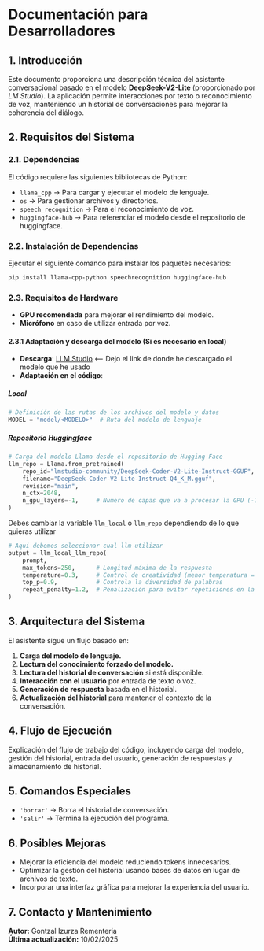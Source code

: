 # Documentación para Desarrolladores

## 1. Introducción
Este documento proporciona una descripción técnica del asistente conversacional basado en el modelo **DeepSeek-V2-Lite** (proporcionado por *LM Studio*). La aplicación permite interacciones por texto o reconocimiento de voz, manteniendo un historial de conversaciones para mejorar la coherencia del diálogo.

## 2. Requisitos del Sistema

### 2.1. Dependencias
El código requiere las siguientes bibliotecas de Python:

- `llama_cpp` → Para cargar y ejecutar el modelo de lenguaje.  
- `os` → Para gestionar archivos y directorios.  
- `speech_recognition` → Para el reconocimiento de voz.
- `huggingface-hub` → Para referenciar el modelo desde el repositorio de huggingface.

### 2.2. Instalación de Dependencias
Ejecutar el siguiente comando para instalar los paquetes necesarios:
```bash
pip install llama-cpp-python speechrecognition huggingface-hub
```
### 2.3. Requisitos de Hardware
- **GPU recomendada** para mejorar el rendimiento del modelo.  
- **Micrófono** en caso de utilizar entrada por voz.

#### 2.3.1 Adaptación y descarga del modelo (Si es necesario en local)
- **Descarga**: [LLM Studio](https://lmstudio.ai/model/deepseek-coder-v2-lite-instruct) <-- Dejo el link de donde he descargado el modelo que he usado
- **Adaptación en el código**:

##### Local
```python
# Definición de las rutas de los archivos del modelo y datos
MODEL = "model/<MODELO>"  # Ruta del modelo de lenguaje
```
##### Repositorio Huggingface
```python
# Carga del modelo Llama desde el repositorio de Hugging Face
llm_repo = Llama.from_pretrained(
	repo_id="lmstudio-community/DeepSeek-Coder-V2-Lite-Instruct-GGUF",
	filename="DeepSeek-Coder-V2-Lite-Instruct-Q4_K_M.gguf",
    revision="main",
    n_ctx=2048,
    n_gpu_layers=-1,     # Numero de capas que va a procesar la GPU (-1 equivale a todas)
)
```

Debes cambiar la variable `llm_local` o `llm_repo` dependiendo de lo que quieras utilizar
```python
# Aqui debemos seleccionar cual llm utilizar
output = llm_local_llm_repo(
    prompt,
    max_tokens=250,      # Longitud máxima de la respuesta
    temperature=0.3,     # Control de creatividad (menor temperatura = más precisión)
    top_p=0.9,           # Controla la diversidad de palabras
    repeat_penalty=1.2,  # Penalización para evitar repeticiones en la respuesta
)
```

## 3. Arquitectura del Sistema
El asistente sigue un flujo basado en:

1. **Carga del modelo de lenguaje.**  
2. **Lectura del conocimiento forzado del modelo.**  
3. **Lectura del historial de conversación** si está disponible.  
4. **Interacción con el usuario** por entrada de texto o voz.  
5. **Generación de respuesta** basada en el historial.  
6. **Actualización del historial** para mantener el contexto de la conversación.  

## 4. Flujo de Ejecución
Explicación del flujo de trabajo del código, incluyendo carga del modelo, gestión del historial, entrada del usuario, generación de respuestas y almacenamiento de historial.

## 5. Comandos Especiales
- `'borrar'` → Borra el historial de conversación.  
- `'salir'` → Termina la ejecución del programa.  

## 6. Posibles Mejoras
- Mejorar la eficiencia del modelo reduciendo tokens innecesarios.  
- Optimizar la gestión del historial usando bases de datos en lugar de archivos de texto.  
- Incorporar una interfaz gráfica para mejorar la experiencia del usuario.  

## 7. Contacto y Mantenimiento
**Autor:** Gontzal Izurza Rementeria  
**Última actualización:** 10/02/2025
